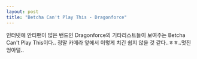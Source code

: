 ```yaml
---
layout: post
title: "Betcha Can't Play This - Dragonforce"
---
```


인터넷에 안티팬이 많은 밴드인 Dragonforce의 기타리스트들이 보여주는 Betcha Can't Play This이다..
정말 카메라 앞에서 이렇게 치긴 쉽지 않을 것 같다..ㅎㅎ..멋진 엉아덜..





